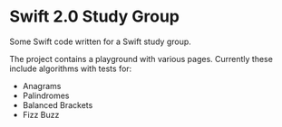 # Swift 2.0 Study Group
Some Swift code written for a Swift study group.

The project contains a playground with various pages. Currently these include algorithms with tests for:

- Anagrams
- Palindromes
- Balanced Brackets
- Fizz Buzz
